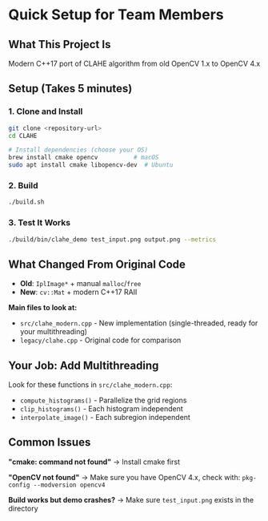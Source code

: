 # Quick Setup for Team Members

## What This Project Is
Modern C++17 port of CLAHE algorithm from old OpenCV 1.x to OpenCV 4.x

## Setup (Takes 5 minutes)

### 1. Clone and Install
```bash
git clone <repository-url>
cd CLAHE

# Install dependencies (choose your OS)
brew install cmake opencv          # macOS
sudo apt install cmake libopencv-dev  # Ubuntu
```

### 2. Build
```bash
./build.sh
```

### 3. Test It Works
```bash
./build/bin/clahe_demo test_input.png output.png --metrics
```

## What Changed From Original Code

- **Old**: `IplImage*` + manual `malloc`/`free` 
- **New**: `cv::Mat` + modern C++17 RAII

**Main files to look at:**
- `src/clahe_modern.cpp` - New implementation (single-threaded, ready for your multithreading)
- `legacy/clahe.cpp` - Original code for comparison

## Your Job: Add Multithreading

Look for these functions in `src/clahe_modern.cpp`:
- `compute_histograms()` - Parallelize the grid regions
- `clip_histograms()` - Each histogram independent  
- `interpolate_image()` - Each subregion independent

## Common Issues

**"cmake: command not found"** → Install cmake first

**"OpenCV not found"** → Make sure you have OpenCV 4.x, check with: `pkg-config --modversion opencv4`

**Build works but demo crashes?** → Make sure `test_input.png` exists in the directory
